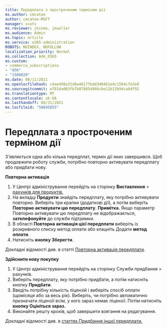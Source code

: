 ```yaml
---
title: Передплата з простроченим терміном дії
ms.author: cmcatee
author: cmcatee-MSFT
manager: scotv
ms.reviewer: jkinma, jmueller
ms.audience: Admin
ms.topic: article
ms.service: o365-administration
ROBOTS: NOINDEX, NOFOLLOW
localization_priority: Normal
ms.collection: Adm_O365
ms.custom:
- commerce_subscriptions
- "456"
- "1500020"
ms.date: 08/11/2021
ms.openlocfilehash: c4ae498a31d8a4617fbdd340461e4c1564cfe3e0
ms.sourcegitcommit: e781da003fb7b878854846cbe12b13b9dca8df92
ms.translationtype: MT
ms.contentlocale: uk-UA
ms.lasthandoff: 08/31/2021
ms.locfileid: "58845055"
---
```

# <a name="expired-subscription"></a>Передплата з простроченим терміном дії

З'являється одна або кілька передплат, термін дії яких завершився. Щоб продовжити роботу служби, потрібно повторно активувати передплату або придбати нову.
  
**Повторна активація**
  
1. У Центрі адміністрування перейдіть на сторінку **Виставлення** \> [рахунків для продуктів.](https://go.microsoft.com/fwlink/p/?linkid=842054)
2. На вкладці **Продукти** знайдіть передплату, яку потрібно активувати повторно. Виберіть три крапки (додаткові дії), а потім виберіть **Повторно активувати цю передплату**.
    **Примітка.** Якщо параметр Повторно активувати цю передплату не відображається, **зателефонуйте** до служби підтримки.
3. В області **Повторна активація цієї передплати** виберіть із розкривного списку метод оплати або клацніть Додати **метод оплати**.
4. Натисніть **кнопку Зберегти**.

Докладні відомості див. в статті [Повторна активація передплати](https://docs.microsoft.com/microsoft-365/commerce/subscriptions/reactivate-your-subscription).

**Здійснити нову покупку**
  
1. У Центрі адміністрування перейдіть  на сторінку Служби придбання \> [](https://go.microsoft.com/fwlink/p/?linkid=868433) рахунків.
2. Виберіть передплату, яку потрібно придбати, а потім натисніть кнопку **Придбати**.
3. Введіть потрібну кількість ліцензій і виберіть спосіб оплати (щомісяця або за весь рік). Виберіть, чи потрібно автоматично призначати ліцензії всім, у кого зараз немає ліцензії. Потім натисніть **кнопку Оцініться зараз.**
4. Виконайте решту кроків, щоб завершити взягання на редагування.

Докладні відомості див. в [статтях Придбання іншої передплати.](https://docs.microsoft.com/microsoft-365/commerce/buy-another-subscription)